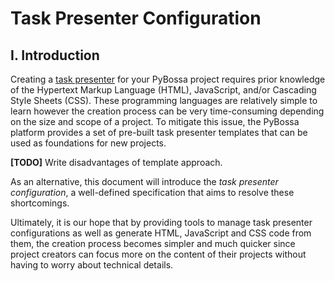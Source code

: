 # Task Presenter Configuration

## I. Introduction

Creating a [task presenter](http://docs.pybossa.com/en/latest/overview.html#task-presenter) for your PyBossa project requires prior knowledge of the Hypertext Markup Language (HTML), JavaScript, and/or Cascading Style Sheets (CSS). These programming languages are relatively simple to learn however the creation process can be very time-consuming depending on the size and scope of a project. To mitigate this issue, the PyBossa platform provides a set of pre-built task presenter templates that can be used as foundations for new projects.

**[TODO]** Write disadvantages of template approach.

As an alternative, this document will introduce the *task presenter configuration*, a well-defined specification that aims to resolve these shortcomings.

Ultimately, it is our hope that by providing tools to manage task presenter configurations as well as generate HTML, JavaScript and CSS code from them, the creation process becomes simpler and much quicker since project creators can focus more on the content of their projects without having to worry about technical details.
